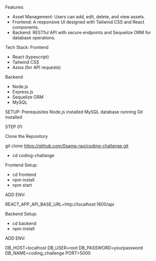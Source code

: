 Features:
- Asset Management: Users can add, edit, delete, and view assets.
- Frontend: A responsive UI designed with Tailwind CSS and React components.
- Backend: RESTful API with secure endpoints and Sequelize ORM for database operations.

Tech Stack:
Frontend
- React (typescript)
- Tailwind CSS
- Axios (for API requests)

Backend
- Node.js
- Express.js
- Sequelize ORM
- MySQL

SETUP:
Prerequisites
    Node.js installed
    MySQL database running
    Git installed

STEP 01:

Clone the Repository

git clone https://github.com/0sama-rao/coding-challange.git
- cd coding-challange

Frontend Setup:
- cd frontend
- npm install
- npm start

ADD ENV:

REACT_APP_API_BASE_URL=http://localhost:1600/api

Backend Setup:
- cd backend
- npm install

ADD ENV:

DB_HOST=localhost
DB_USER=root
DB_PASSWORD=yourpassword
DB_NAME=coding_challenge
PORT=5000


